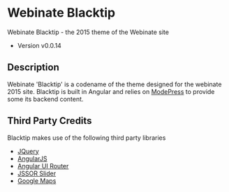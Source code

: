 # Webinate Blacktip
Webinate Blacktip - the 2015 theme of the Webinate site

* Version v0.0.14

## Description
Webinate 'Blacktip' is a codename of the theme designed for the webinate 2015 site. Blacktip is built in Angular and relies on [ModePress](https://github.com/MKHenson/modepress) to provide some its backend content. 

## Third Party Credits
Blacktip makes use of the following third party libraries

* [JQuery](https://jquery.com/)
* [AngularJS](https://angularjs.org/)
* [Angular UI Router](https://github.com/angular-ui/ui-router)
* [JSSOR Slider](http://www.jssor.com/)
* [Google Maps](https://developers.google.com/maps/)
